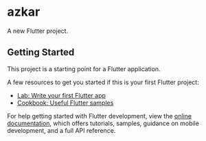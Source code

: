 #   azkar

A   new   Flutter   project.

##   Getting   Started

This   project   is   a   starting   point   for   a   Flutter   application.

A   few   resources   to   get   you   started   if   this   is   your   first   Flutter   project:

-   [Lab:   Write   your   first   Flutter   app](https://docs.flutter.dev/get-started/codelab)
-   [Cookbook:   Useful   Flutter   samples](https://docs.flutter.dev/cookbook)

For   help   getting   started   with   Flutter   development,   view   the
[online   documentation](https://docs.flutter.dev/),   which   offers   tutorials,
samples,   guidance   on   mobile   development,   and   a   full   API   reference.
